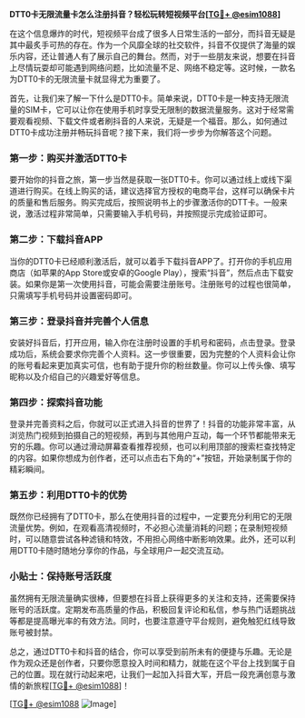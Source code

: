 **DTT0卡无限流量卡怎么注册抖音？轻松玩转短视频平台[[TG💪+ @esim1088](https://t.me/s/esim1088)]**

在这个信息爆炸的时代，短视频平台成了很多人日常生活的一部分，而抖音无疑是其中最炙手可热的存在。作为一个风靡全球的社交软件，抖音不仅提供了海量的娱乐内容，还让普通人有了展示自己的舞台。然而，对于一些朋友来说，想要在抖音上尽情玩耍却可能遇到网络问题，比如流量不足、网络不稳定等。这时候，一款名为DTT0卡的无限流量卡就显得尤为重要了。

首先，让我们来了解一下什么是DTT0卡。简单来说，DTT0卡是一种支持无限流量的SIM卡，它可以让你在使用手机时享受无限制的数据流量服务。这对于经常需要观看视频、下载文件或者刷抖音的人来说，无疑是一个福音。那么，如何通过DTT0卡成功注册并畅玩抖音呢？接下来，我们将一步步为你解答这个问题。

### 第一步：购买并激活DTT0卡

要开始你的抖音之旅，第一步当然是获取一张DTT0卡。你可以通过线上或线下渠道进行购买。在线上购买的话，建议选择官方授权的电商平台，这样可以确保卡片的质量和售后服务。购买完成后，按照说明书上的步骤激活你的DTT卡。一般来说，激活过程非常简单，只需要输入手机号码，并按照提示完成验证即可。

### 第二步：下载抖音APP

当你的DTT0卡已经顺利激活后，就可以着手下载抖音APP了。打开你的手机应用商店（如苹果的App Store或安卓的Google Play），搜索“抖音”，然后点击下载安装。如果你是第一次使用抖音，可能会需要注册账号。注册账号的过程也很简单，只需填写手机号码并设置密码即可。

### 第三步：登录抖音并完善个人信息

安装好抖音后，打开应用，输入你在注册时设置的手机号和密码，点击登录。登录成功后，系统会要求你完善个人资料。这一步很重要，因为完整的个人资料会让你的账号看起来更加真实可信，也有助于提升你的粉丝数量。你可以上传头像、填写昵称以及介绍自己的兴趣爱好等信息。

### 第四步：探索抖音功能

登录并完善资料之后，你就可以正式进入抖音的世界了！抖音的功能非常丰富，从浏览热门视频到拍摄自己的短视频，再到与其他用户互动，每一个环节都能带来无穷的乐趣。你可以通过滑动屏幕查看推荐视频，也可以利用顶部的搜索栏查找特定的内容。如果你想成为创作者，还可以点击右下角的“+”按钮，开始录制属于你的精彩瞬间。

### 第五步：利用DTT0卡的优势

既然你已经拥有了DTT0卡，那么在使用抖音的过程中，一定要充分利用它的无限流量优势。例如，在观看高清视频时，不必担心流量消耗的问题；在录制短视频时，可以随意尝试各种滤镜和特效，不用担心网络中断影响效果。此外，还可以利用DTT0卡随时随地分享你的作品，与全球用户一起交流互动。

### 小贴士：保持账号活跃度

虽然拥有无限流量确实很棒，但要想在抖音上获得更多的关注和支持，还需要保持账号的活跃度。定期发布高质量的作品，积极回复评论和私信，参与热门话题挑战等都是提高曝光率的有效方法。同时，也要注意遵守平台规则，避免触犯红线导致账号被封禁。

总之，通过DTT0卡和抖音的结合，你可以享受到前所未有的便捷与乐趣。无论是作为观众还是创作者，只要你愿意投入时间和精力，就能在这个平台上找到属于自己的位置。现在就行动起来吧，让我们一起加入抖音大军，开启一段充满创意与激情的新旅程[[TG💪+ @esim1088](https://t.me/s/esim1088)]！

[[TG💪+ @esim1088](https://t.me/s/esim1088) ![Image](https://i.postimg.cc/4NQfJmqS/Snipaste-2025-05-13-00-14-12.png)]